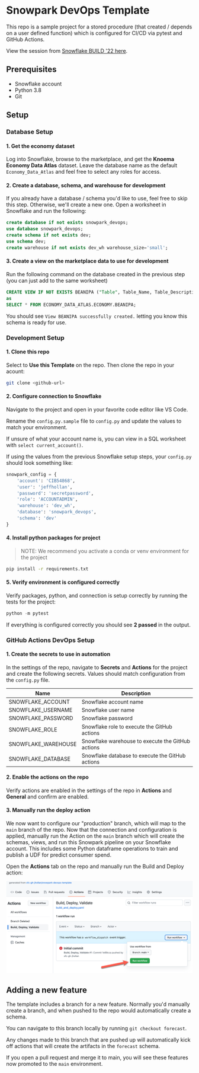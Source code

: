 # Snowpark DevOps Template

This repo is a sample project for a stored procedure (that created / depends on a user defined function) which is configured for CI/CD via pytest and GitHub Actions.

View the session from [Snowflake BUILD '22 here](https://www.snowflake.com/build/agenda?agendaPath=session/1005370).

## Prerequisites

* Snowflake account
* Python 3.8
* Git

## Setup

### Database Setup

#### 1. Get the economy dataset
Log into Snowflake, browse to the marketplace, and get the **Knoema Economy Data Atlas** dataset. Leave the database name as the default `Economy_Data_Atlas` and feel free to select any roles for access.

#### 2. Create a database, schema, and warehouse for development
If you already have a database / schema you'd like to use, feel free to skip this step. Otherwise, we'll create a new one. Open a worksheet in Snowflake and run the following:

```sql
create database if not exists snowpark_devops;
use database snowpark_devops;
create schema if not exists dev;
use schema dev;
create warehouse if not exists dev_wh warehouse_size='small';
```

#### 3. Create a view on the marketplace data to use for development
Run the following command on the database created in the previous step (you can just add to the same worksheet)
```sql
CREATE VIEW IF NOT EXISTS BEANIPA ("Table", Table_Name, Table_Description, Table_Full_Name, Table_Unit, Indicator, Indicator_Name, Indicator_Description, Indicator_Full_Name, Units, Scale, Frequency, Date, Value) 
as
SELECT * FROM ECONOMY_DATA_ATLAS.ECONOMY.BEANIPA;
```

You should see `View BEANIPA successfully created.` letting you know this schema is ready for use.

### Development Setup

#### 1. Clone this repo

Select to **Use this Template** on the repo. Then clone the repo in your acount:

```bash
git clone <github-url>
```

#### 2. Configure connection to Snowflake
Navigate to the project and open in your favorite code editor like VS Code.

Rename the `config.py.sample` file to `config.py` and update the values to match your environment.

If unsure of what your account name is, you can view in a SQL worksheet with `select current_account()`.

If using the values from the previous Snowflake setup steps, your `config.py` should look something like:
```python
snowpark_config = {
    'account': 'CIB54868',
    'user': 'jeffhollan',
    'password': 'secretpassword',
    'role': 'ACCOUNTADMIN',
    'warehouse': 'dev_wh',
    'database': 'snowpark_devops',
    'schema': 'dev'
}
```

#### 4. Install python packages for project

> NOTE: We recommend you activate a conda or venv environment for the project

```bash
pip install -r requirements.txt
```

#### 5. Verify environment is configured correctly
Verify packages, python, and connection is setup correctly by running the tests for the project:

```python
python -m pytest
```

If everything is configured correctly you should see **2 passed** in the output.

### GitHub Actions DevOps Setup

#### 1. Create the secrets to use in automation

In the settings of the repo, navigate to **Secrets** and **Actions** for the project and create the following secrets. Values should match configuration from the `config.py` file.

| Name | Description |
| --- | --- |
| SNOWFLAKE_ACCOUNT | Snowflake account name |
| SNOWFLAKE_USERNAME | Snowflake user name |
| SNOWFLAKE_PASSWORD | Snowflake password |
| SNOWFLAKE_ROLE | Snowflake role to execute the GitHub actions |
| SNOWFLAKE_WAREHOUSE | Snowflake warehouse to execute the GitHub actions |
| SNOWFLAKE_DATABASE | Snowflake database to execute the GitHub actions |

#### 2. Enable the actions on the repo
Verify actions are enabled in the settings of the repo in **Actions** and **General** and confirm are enabled.

#### 3. Manually run the deploy action
We now want to configure our "production" branch, which will map to the `main` branch of the repo. Now that the connection and configuration is applied, manually run the Action on the `main` branch which will create the schemas, views, and run this Snowpark pipeline on your Snowflake account. This includes some Python dataframe operations to train and publish a UDF for predict consumer spend.

Open the **Actions** tab on the repo and manually run the Build and Deploy action:

![screenshot](./docs/manual_run.png)

## Adding a new feature

The template includes a branch for a new feature. Normally you'd manually create a branch, and when pushed to the repo would automatically create a schema.

You can navigate to this branch locally by running `git checkout forecast`.

Any changes made to this branch that are pushed up will automatically kick off actions that will create the artifacts in the `forecast` schema. 

If you open a pull request and merge it to main, you will see these features now promoted to the `main` environment.